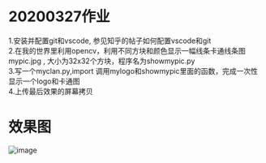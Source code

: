 20200327作业
=
1.安装并配置git和vscode, 参见知乎的帖子如何配置vscode和git<br>
2.在我的世界里利用opencv，利用不同方块和颜色显示一幅线条卡通线条图mypic.jpg , 大小为32x32个方块，程序名为showmypic.py<br>
3.写一个myclan.py,import 调用mylogo和showmypic里面的函数，完成一次性显示一个logo和卡通图<br>
4.上传最后效果的屏幕拷贝

效果图
=
![image](https://github.com/shiep18/EIS2020/blob/master/students/LvTao/20200327/myclan.png)
